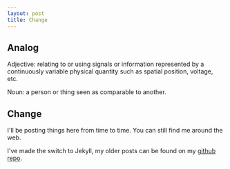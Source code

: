 ```yaml
---
layout: post
title: Change
---
```


## Analog

Adjective: relating to or using signals or information represented by a continuously variable physical quantity such as spatial position, voltage, etc.

Noun: a person or thing seen as comparable to another.

## Change

I'll be posting things here from time to time. You can still find me around the web.

I've made the switch to Jekyll, my older posts can be found on my [github repo](https://github.com/patricksimpson/posts).

